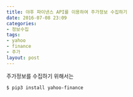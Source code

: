```yaml
---
title: 야후 파이낸스 API를 이용하여 주가정보 수집하기
date: 2016-07-08 23:09
categories:
- 정보수집
tags:
- yahoo
- finance
- 주가
layout: post
---
```



주가정보를 수집하기 위해서는

```bash
$ pip3 install yahoo-finance
```

